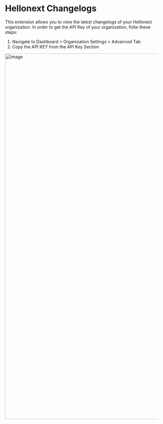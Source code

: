 # Hellonext Changelogs

This extension allows you to view the latest changelogs of your Hellonext organization. In order to get the API Key of your organization, follw these steps:

1. Navigate to Dashboard > Organization Settings > Advanced Tab
2. Copy the API KEY from the API Key Section

<img width="1206" alt="image" src="https://user-images.githubusercontent.com/51314845/166403063-5a5779bb-6bc4-404d-bca9-8bfaccec74a2.png">
